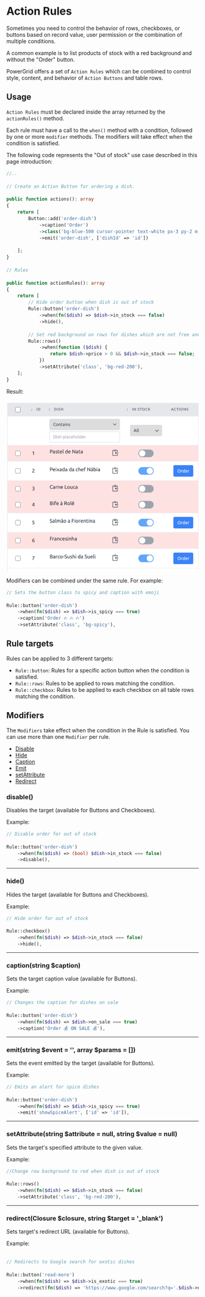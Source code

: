 # Action Rules

Sometimes you need to control the behavior of rows, checkboxes, or buttons based on record value, user permission or the combination of multiple conditions.

A common example is to list products of stock with a red background and without the "Order" button.

PowerGrid offers a set of `Action Rules` which can be combined to control style, content, and behavior of `Action Buttons` and table rows.

## Usage

`Action Rules` must be declared inside the array returned by the `actionRules()` method.

Each rule must have a call to the `when()` method with a condition, followed by one or more `modifier` methods. The modifiers will take effect when the condition is satisfied.

The following code represents the "Out of stock" use case described in this page introduction:

```php
//..

// Create an Action Button for ordering a dish.

public function actions(): array
{
    return [
        Button::add('order-dish')
            ->caption('Order')
            ->class('bg-blue-500 cursor-pointer text-white px-3 py-2 m-1 rounded text-sm')
            ->emit('order-dish', ['dishId' => 'id'])

    ];
}

// Rules

public function actionRules(): array
{
    return [
        // Hide order button when dish is out of stock
        Rule::button('order-dish')
            ->when(fn($dish) => $dish->in_stock === false)
            ->hide(),

        // Set red background on rows for dishes which are not free and are out of stock 
        Rule::rows()
            ->when(function ($dish) { 
                return $dish->price > 0 && $dish->in_stock === false;
            })
            ->setAttribute('class', 'bg-red-200'),
    ];
}
```

Result:

<img class="result-image" alt="disable" src="../_media/examples/action_rules/example.png" width="600"/>

Modifiers can be combined under the same rule. For example:

```php
// Sets the button class to spicy and caption with emoji

Rule::button('order-dish')
    ->when(fn($dish) => $dish->is_spicy === true)
    ->caption('Order 🔥 🔥 🔥')
    ->setAttribute('class', 'bg-spicy'),
```

## Rule targets

Rules can be applied to 3 different targets:

- `Rule::button`: Rules for a specific action button when the condition is satisfied.
- `Rule::rows`: Rules to be applied to rows matching the condition.
- `Rule::checkbox`: Rules to be applied to each checkbox on all table rows matching the condition.

## Modifiers

The `Modifiers` take effect when the  condition in the Rule is satisfied. You can use more than one `Modifier` per rule.

- [Disable](table/action-rules?id=disable)
- [Hide](table/action-rules?id=hide)
- [Caption](table/action-rules?id=captionstring-caption)
- [Emit](table/action-rules?id=emitstring-event-array-params-)
- [setAttribute](table/action-rules?id=setattributestring-attribute-null-string-value-null)
- [Redirect](table/action-rules?id=redirectclosure-closure-string-target-_blank)

### disable()

Disables the target (available for Buttons and Checkboxes).

Example:

```php
// Disable order for out of stock

Rule::button('order-dish')
    ->when(fn($dish) => (bool) $dish->in_stock === false)
    ->disable(),
```

---

### hide()

Hides the target (available for Buttons and Checkboxes).

Example:

```php
// Hide order for out of stock

Rule::checkbox()
    ->when(fn($dish) => $dish->in_stock === false)
    ->hide(),
```

---

### caption(string $caption)

Sets the target caption value (available for Buttons).

Example:

```php
// Changes the caption for dishes on sale

Rule::button('order-dish')
    ->when(fn($dish) => $dish->on_sale === true)
    ->caption('Order 💰 ON SALE 💰'),
```

---

### emit(string $event = '', array $params = [])

Sets the event emitted by the target (available for Buttons).

Example:

```php
// Emits an alert for spice dishes

Rule::button('order-dish')
    ->when(fn($dish) => $dish->is_spicy === true)
    ->emit('showSpiceAlert', ['id' => 'id']),
```

---

### setAttribute(string $attribute = null, string $value = null)

Sets the target's specified attribute to the given value.

Example:

```php
//Change row background to red when dish is out of stock

Rule::rows()
    ->when(fn($dish) => $dish->in_stock === false)
    ->setAttribute('class', 'bg-red-200'),
```

---

### redirect(Closure $closure, string $target = '_blank')

Sets target's redirect URL (available for Buttons).

Example:

```php

// Redirects to Google search for exotic dishes

Rule::button('read-more')
    ->when(fn($dish) => $dish->is_exotic === true)
    ->redirect(fn($dish) => 'https://www.google.com/search?q='.$dish->name, '_blank'),
```
